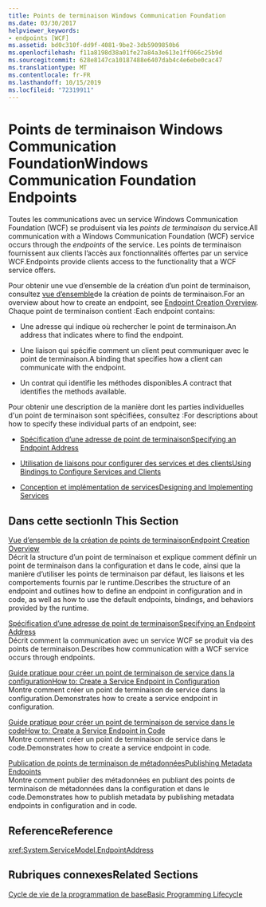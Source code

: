 ```yaml
---
title: Points de terminaison Windows Communication Foundation
ms.date: 03/30/2017
helpviewer_keywords:
- endpoints [WCF]
ms.assetid: bd0c310f-dd9f-4081-9be2-3db5909850b6
ms.openlocfilehash: f11a8198d38a01fe27a84a3e613e1ff066c25b9d
ms.sourcegitcommit: 628e8147ca10187488e6407dab4c4e6ebe0cac47
ms.translationtype: MT
ms.contentlocale: fr-FR
ms.lasthandoff: 10/15/2019
ms.locfileid: "72319911"
---
```

# <a name="windows-communication-foundation-endpoints"></a><span data-ttu-id="18f24-102">Points de terminaison Windows Communication Foundation</span><span class="sxs-lookup"><span data-stu-id="18f24-102">Windows Communication Foundation Endpoints</span></span>
<span data-ttu-id="18f24-103">Toutes les communications avec un service Windows Communication Foundation (WCF) se produisent via les *points de terminaison* du service.</span><span class="sxs-lookup"><span data-stu-id="18f24-103">All communication with a Windows Communication Foundation (WCF) service occurs through the *endpoints* of the service.</span></span> <span data-ttu-id="18f24-104">Les points de terminaison fournissent aux clients l’accès aux fonctionnalités offertes par un service WCF.</span><span class="sxs-lookup"><span data-stu-id="18f24-104">Endpoints provide clients access to the functionality that a WCF service offers.</span></span>  
  
 <span data-ttu-id="18f24-105">Pour obtenir une vue d’ensemble de la création d’un point de terminaison, consultez [vue d’ensemble](endpoint-creation-overview.md)de la création de points de terminaison.</span><span class="sxs-lookup"><span data-stu-id="18f24-105">For an overview about how to create an endpoint, see [Endpoint Creation Overview](endpoint-creation-overview.md).</span></span> <span data-ttu-id="18f24-106">Chaque point de terminaison contient :</span><span class="sxs-lookup"><span data-stu-id="18f24-106">Each endpoint contains:</span></span>  
  
- <span data-ttu-id="18f24-107">Une adresse qui indique où rechercher le point de terminaison.</span><span class="sxs-lookup"><span data-stu-id="18f24-107">An address that indicates where to find the endpoint.</span></span>  
  
- <span data-ttu-id="18f24-108">Une liaison qui spécifie comment un client peut communiquer avec le point de terminaison.</span><span class="sxs-lookup"><span data-stu-id="18f24-108">A binding that specifies how a client can communicate with the endpoint.</span></span>  
  
- <span data-ttu-id="18f24-109">Un contrat qui identifie les méthodes disponibles.</span><span class="sxs-lookup"><span data-stu-id="18f24-109">A contract that identifies the methods available.</span></span>  
  
 <span data-ttu-id="18f24-110">Pour obtenir une description de la manière dont les parties individuelles d'un point de terminaison sont spécifiées, consultez :</span><span class="sxs-lookup"><span data-stu-id="18f24-110">For descriptions about how to specify these individual parts of an endpoint, see:</span></span>  
  
- [<span data-ttu-id="18f24-111">Spécification d’une adresse de point de terminaison</span><span class="sxs-lookup"><span data-stu-id="18f24-111">Specifying an Endpoint Address</span></span>](specifying-an-endpoint-address.md)  
  
- [<span data-ttu-id="18f24-112">Utilisation de liaisons pour configurer des services et des clients</span><span class="sxs-lookup"><span data-stu-id="18f24-112">Using Bindings to Configure Services and Clients</span></span>](using-bindings-to-configure-services-and-clients.md)  
  
- [<span data-ttu-id="18f24-113">Conception et implémentation de services</span><span class="sxs-lookup"><span data-stu-id="18f24-113">Designing and Implementing Services</span></span>](designing-and-implementing-services.md)  
  
## <a name="in-this-section"></a><span data-ttu-id="18f24-114">Dans cette section</span><span class="sxs-lookup"><span data-stu-id="18f24-114">In This Section</span></span>  
 [<span data-ttu-id="18f24-115">Vue d’ensemble de la création de points de terminaison</span><span class="sxs-lookup"><span data-stu-id="18f24-115">Endpoint Creation Overview</span></span>](endpoint-creation-overview.md)  
 <span data-ttu-id="18f24-116">Décrit la structure d’un point de terminaison et explique comment définir un point de terminaison dans la configuration et dans le code, ainsi que la manière d’utiliser les points de terminaison par défaut, les liaisons et les comportements fournis par le runtime.</span><span class="sxs-lookup"><span data-stu-id="18f24-116">Describes the structure of an endpoint and outlines how to define an endpoint in configuration and in code, as well as how to use the default endpoints, bindings, and behaviors provided by the runtime.</span></span>  
  
 [<span data-ttu-id="18f24-117">Spécification d’une adresse de point de terminaison</span><span class="sxs-lookup"><span data-stu-id="18f24-117">Specifying an Endpoint Address</span></span>](specifying-an-endpoint-address.md)  
 <span data-ttu-id="18f24-118">Décrit comment la communication avec un service WCF se produit via des points de terminaison.</span><span class="sxs-lookup"><span data-stu-id="18f24-118">Describes how communication with a WCF service occurs through endpoints.</span></span>  
  
 [<span data-ttu-id="18f24-119">Guide pratique pour créer un point de terminaison de service dans la configuration</span><span class="sxs-lookup"><span data-stu-id="18f24-119">How to: Create a Service Endpoint in Configuration</span></span>](./feature-details/how-to-create-a-service-endpoint-in-configuration.md)  
 <span data-ttu-id="18f24-120">Montre comment créer un point de terminaison de service dans la configuration.</span><span class="sxs-lookup"><span data-stu-id="18f24-120">Demonstrates how to create a service endpoint in configuration.</span></span>  
  
 [<span data-ttu-id="18f24-121">Guide pratique pour créer un point de terminaison de service dans le code</span><span class="sxs-lookup"><span data-stu-id="18f24-121">How to: Create a Service Endpoint in Code</span></span>](./feature-details/how-to-create-a-service-endpoint-in-code.md)  
 <span data-ttu-id="18f24-122">Montre comment créer un point de terminaison de service dans le code.</span><span class="sxs-lookup"><span data-stu-id="18f24-122">Demonstrates how to create a service endpoint in code.</span></span>  
  
 [<span data-ttu-id="18f24-123">Publication de points de terminaison de métadonnées</span><span class="sxs-lookup"><span data-stu-id="18f24-123">Publishing Metadata Endpoints</span></span>](publishing-metadata-endpoints.md)  
 <span data-ttu-id="18f24-124">Montre comment publier des métadonnées en publiant des points de terminaison de métadonnées dans la configuration et dans le code.</span><span class="sxs-lookup"><span data-stu-id="18f24-124">Demonstrates how to publish metadata by publishing metadata endpoints in configuration and in code.</span></span>  
  
## <a name="reference"></a><span data-ttu-id="18f24-125">Reference</span><span class="sxs-lookup"><span data-stu-id="18f24-125">Reference</span></span>  
 <xref:System.ServiceModel.EndpointAddress>  
  
## <a name="related-sections"></a><span data-ttu-id="18f24-126">Rubriques connexes</span><span class="sxs-lookup"><span data-stu-id="18f24-126">Related Sections</span></span>  
 [<span data-ttu-id="18f24-127">Cycle de vie de la programmation de base</span><span class="sxs-lookup"><span data-stu-id="18f24-127">Basic Programming Lifecycle</span></span>](basic-programming-lifecycle.md)
